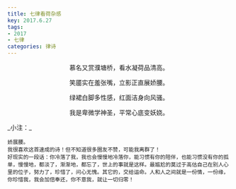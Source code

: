 ```yaml
---
title: 七律看荷杂感
key: 2017.6.27
tags: 
- 2017
- 七律
categories: 律诗
---
```


<p align="center">慕名又赏濮塘桥，看水凝荷品清高。
</p>
<p align="center">笑靥实在羞张嘴，立影正直展娇腰。
</p>
<p align="center">绿裙白脚多性感，红面洁身向风骚。
</p>
<p align="center">我是卑微学神圣，平常心底变妖娆。
</p>
_小注：_

```
娇展腰。
我很喜欢这首速成的诗！但不知道很多圈友不赞，可能我离群了！
好现实的一段话：你冷落了我，我也会慢慢地冷落你，能习惯有你的陪伴，也能习惯没有你的孤单，慢慢地，都淡了，渐渐地，都忘了，世上的事就是这样。最尴尬的莫过于高估自己在别人心里的位子，努力了，珍惜了，问心无愧。其它的，交给运命。人和人之间就是一份情，一份缘，你珍惜我，我会加倍奉还，你不意我，就让一切归零！
```